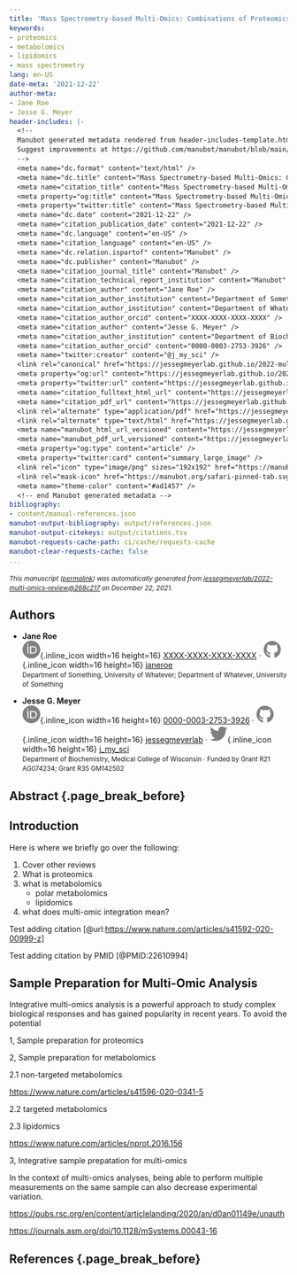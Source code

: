 ```yaml
---
title: 'Mass Spectrometry-based Multi-Omics: Combinations of Proteomics, Metabolomics, and/or Lipidomics'
keywords:
- proteomics
- metabolomics
- lipidomics
- mass spectrometry
lang: en-US
date-meta: '2021-12-22'
author-meta:
- Jane Roe
- Jesse G. Meyer
header-includes: |-
  <!--
  Manubot generated metadata rendered from header-includes-template.html.
  Suggest improvements at https://github.com/manubot/manubot/blob/main/manubot/process/header-includes-template.html
  -->
  <meta name="dc.format" content="text/html" />
  <meta name="dc.title" content="Mass Spectrometry-based Multi-Omics: Combinations of Proteomics, Metabolomics, and/or Lipidomics" />
  <meta name="citation_title" content="Mass Spectrometry-based Multi-Omics: Combinations of Proteomics, Metabolomics, and/or Lipidomics" />
  <meta property="og:title" content="Mass Spectrometry-based Multi-Omics: Combinations of Proteomics, Metabolomics, and/or Lipidomics" />
  <meta property="twitter:title" content="Mass Spectrometry-based Multi-Omics: Combinations of Proteomics, Metabolomics, and/or Lipidomics" />
  <meta name="dc.date" content="2021-12-22" />
  <meta name="citation_publication_date" content="2021-12-22" />
  <meta name="dc.language" content="en-US" />
  <meta name="citation_language" content="en-US" />
  <meta name="dc.relation.ispartof" content="Manubot" />
  <meta name="dc.publisher" content="Manubot" />
  <meta name="citation_journal_title" content="Manubot" />
  <meta name="citation_technical_report_institution" content="Manubot" />
  <meta name="citation_author" content="Jane Roe" />
  <meta name="citation_author_institution" content="Department of Something, University of Whatever" />
  <meta name="citation_author_institution" content="Department of Whatever, University of Something" />
  <meta name="citation_author_orcid" content="XXXX-XXXX-XXXX-XXXX" />
  <meta name="citation_author" content="Jesse G. Meyer" />
  <meta name="citation_author_institution" content="Department of Biochemistry, Medical College of Wisconsin" />
  <meta name="citation_author_orcid" content="0000-0003-2753-3926" />
  <meta name="twitter:creator" content="@j_my_sci" />
  <link rel="canonical" href="https://jessegmeyerlab.github.io/2022-multi-omics-review/" />
  <meta property="og:url" content="https://jessegmeyerlab.github.io/2022-multi-omics-review/" />
  <meta property="twitter:url" content="https://jessegmeyerlab.github.io/2022-multi-omics-review/" />
  <meta name="citation_fulltext_html_url" content="https://jessegmeyerlab.github.io/2022-multi-omics-review/" />
  <meta name="citation_pdf_url" content="https://jessegmeyerlab.github.io/2022-multi-omics-review/manuscript.pdf" />
  <link rel="alternate" type="application/pdf" href="https://jessegmeyerlab.github.io/2022-multi-omics-review/manuscript.pdf" />
  <link rel="alternate" type="text/html" href="https://jessegmeyerlab.github.io/2022-multi-omics-review/v/268c217bdc957ee41a3f1580b74fb4ee0e1d195e/" />
  <meta name="manubot_html_url_versioned" content="https://jessegmeyerlab.github.io/2022-multi-omics-review/v/268c217bdc957ee41a3f1580b74fb4ee0e1d195e/" />
  <meta name="manubot_pdf_url_versioned" content="https://jessegmeyerlab.github.io/2022-multi-omics-review/v/268c217bdc957ee41a3f1580b74fb4ee0e1d195e/manuscript.pdf" />
  <meta property="og:type" content="article" />
  <meta property="twitter:card" content="summary_large_image" />
  <link rel="icon" type="image/png" sizes="192x192" href="https://manubot.org/favicon-192x192.png" />
  <link rel="mask-icon" href="https://manubot.org/safari-pinned-tab.svg" color="#ad1457" />
  <meta name="theme-color" content="#ad1457" />
  <!-- end Manubot generated metadata -->
bibliography:
- content/manual-references.json
manubot-output-bibliography: output/references.json
manubot-output-citekeys: output/citations.tsv
manubot-requests-cache-path: ci/cache/requests-cache
manubot-clear-requests-cache: false
...
```







<small><em>
This manuscript
([permalink](https://jessegmeyerlab.github.io/2022-multi-omics-review/v/268c217bdc957ee41a3f1580b74fb4ee0e1d195e/))
was automatically generated
from [jessegmeyerlab/2022-multi-omics-review@268c217](https://github.com/jessegmeyerlab/2022-multi-omics-review/tree/268c217bdc957ee41a3f1580b74fb4ee0e1d195e)
on December 22, 2021.
</em></small>

## Authors



+ **Jane Roe**<br>
    ![ORCID icon](images/orcid.svg){.inline_icon width=16 height=16}
    [XXXX-XXXX-XXXX-XXXX](https://orcid.org/XXXX-XXXX-XXXX-XXXX)
    · ![GitHub icon](images/github.svg){.inline_icon width=16 height=16}
    [janeroe](https://github.com/janeroe)<br>
  <small>
     Department of Something, University of Whatever; Department of Whatever, University of Something
  </small>

+ **Jesse G. Meyer**<br>
    ![ORCID icon](images/orcid.svg){.inline_icon width=16 height=16}
    [0000-0003-2753-3926](https://orcid.org/0000-0003-2753-3926)
    · ![GitHub icon](images/github.svg){.inline_icon width=16 height=16}
    [jessegmeyerlab](https://github.com/jessegmeyerlab)
    · ![Twitter icon](images/twitter.svg){.inline_icon width=16 height=16}
    [j_my_sci](https://twitter.com/j_my_sci)<br>
  <small>
     Department of Biochemistry, Medical College of Wisconsin
     · Funded by Grant R21 AG074234; Grant R35 GM142502
  </small>



## Abstract {.page_break_before}




## Introduction

Here is where we briefly go over the following:

1. Cover other reviews
2. What is proteomics
3. what is metabolomics
     * polar metabolomics
     * lipidomics
4. what does multi-omic integration mean?



Test adding citation [@url:https://www.nature.com/articles/s41592-020-00999-z]

Test adding citation by PMID [@PMID:22610994]



## Sample Preparation for Multi-Omic Analysis


Integrative multi-omics analysis is a powerful approach to study complex biological responses and has gained popularity in recent years. To avoid the potential 

1, Sample preparation for proteomics 



2, Sample preparation for metabolomics

2.1 non-targeted metabolomics 

 https://www.nature.com/articles/s41596-020-0341-5

2.2 targeted metabolomics

2.3 lipidomics

https://www.nature.com/articles/nprot.2016.156

3, Integrative sample prepatation for multi-omics 

In the context of multi-omics analyses, being able to perform multiple measurements on the same sample can also decrease experimental variation.

 
 https://pubs.rsc.org/en/content/articlelanding/2020/an/d0an01149e/unauth
 
 https://journals.asm.org/doi/10.1128/mSystems.00043-16
 


## References {.page_break_before}

<!-- Explicitly insert bibliography here -->
<div id="refs"></div>
